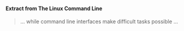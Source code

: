#### Extract from The Linux Command Line

> ... while command line interfaces make difficult tasks possible ...

